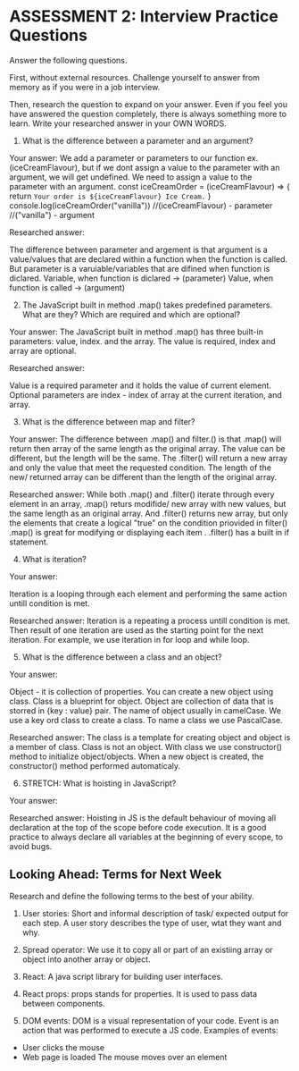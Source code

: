 # ASSESSMENT 2: Interview Practice Questions

Answer the following questions.

First, without external resources. Challenge yourself to answer from memory as if you were in a job interview.

Then, research the question to expand on your answer. Even if you feel you have answered the question completely, there is always something more to learn. Write your researched answer in your OWN WORDS.

1. What is the difference between a parameter and an argument?

Your answer:
We add a parameter or parameters to our function ex. (iceCreamFlavour), but if we dont assign a value to the parameter with an argument, we will get undefined. We need to assign a value to the parameter with an argument.
const iceCreamOrder = (iceCreamFlavour) => {
  return `Your order is ${iceCreamFlavour} Ice Cream.`
}
console.log(iceCreamOrder("vanilla"))
//(iceCreamFlavour) - parameter
//("vanilla") - argument


Researched answer:

The difference between parameter and argement is that argument is a value/values that are declared within a function when the function is called. But parameter is a varuiable/variables that are difined when function is diclared. 
Variable, when function is diclared -> (parameter)
Value, when function is called -> (argument)

2. The JavaScript built in method .map() takes predefined parameters. What are they? Which are required and which are optional?

Your answer:
The JavaScript built in method .map() has three built-in parameters: value, index. and the array. The value is required, index and array are optional. 

Researched answer:

Value is a required parameter and it holds the value of current element. 
Optional parameters are index - index of array at the current iteration, 
and array.

3. What is the difference between map and filter?

Your answer:
The difference between .map() and filter.() is that .map() will return then array of the same length as the original array. The value can be different, but the length will be the same. 
The .filter() will return a new array and only the value that meet the requested condition. The length of the new/ returned array can be different than the length of the original array. 

Researched answer:
While both .map() and .filter() iterate through every element in an array, .map() returs modifide/ new array with new values, but the same length as an original array. And .filter() returns new array, but only the elements that create a logical "true" on the condition priovided in filter()
.map() is great for modifying or displaying each item . 
.filter() has a built in if statement. 

4. What is iteration?

Your answer:

Iteration is a looping through each element and performing the same action untill condition is met.

Researched answer:
Iteration is a repeating a process untill condition is met. Then result of one iteration are used as the starting point for the next iteration. For example, we use iteration in for loop and  while loop.

5. What is the difference between a class and an object?

Your answer:

Object - it is collection of properties. You can create a new object using class. 
Class is a blueprint for object.
Object are collection of data that is storred in {key : value} pair.
The name of object usually in camelCase.
We use a key ord class to create a class. To name a class we use PascalCase.

Researched answer:
The class is a template for creating object and object is a member of class. 
Class is not an object.
With class we use constructor() method to initialize object/objects. When a new object is created, the constructor() method performed automaticaly.   

6. STRETCH: What is hoisting in JavaScript?

Your answer:

Researched answer:
Hoisting in JS is the default behaviour of moving all declaration at the top of the scope before code execution. 
It is a good practice to always declare all variables at the beginning of every scope, to avoid bugs.

## Looking Ahead: Terms for Next Week

Research and define the following terms to the best of your ability.

1. User stories:
Short and informal description of task/ expected output for each step. 
A user story describes the type of user, wtat they want and why.

2. Spread operator:
We use it to copy all or part of an existiing array or object into another array or object.

3. React:
A java script library for building user interfaces. 

4. React props:
props stands for properties. It is used to pass data between components. 

5. DOM events:
DOM is a visual representation of your code. Event is an action that was performed to execute a JS code. 
Examples of events: 
- User clicks the mouse
- Web page is loaded
The mouse moves over an element
